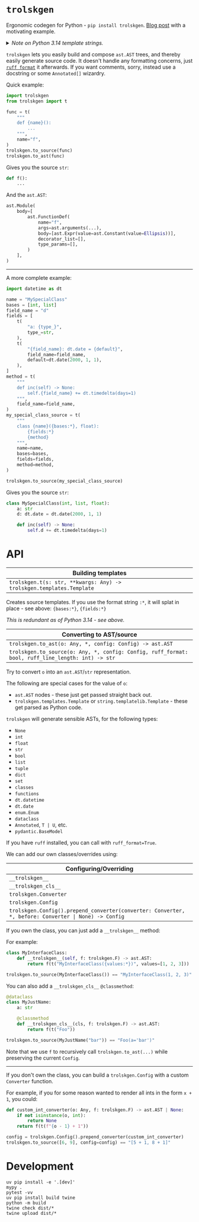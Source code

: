 # `trolskgen`

Ergonomic codegen for Python - `pip install trolskgen`. [Blog post](https://leontrolski.github.io/trolskgen.html) with a motivating example.

<details>
    <summary><em>Note on Python 3.14 template strings.</em></summary>

<br>

From Python 3.14 upwards, there are [template strings](https://peps.python.org/pep-0750/), these make `trolskgen` significantly more succinct.

Where previously you'd do:

```python
name = t("f")
func = t(
    """
    def {name}():
        ...
    """,
    name=name,
)
trolskgen.to_source(func)
```

As of Python 3.14, you can do:

```python
name = t"f"
func =  t"""
    def {name}():
        ...
"""
trolskgen.to_source(func)
```

There are some `if sys.version_info >= (3, 14)` flags around, but it _should_ just work come release date.

<hr>

</details>

`trolskgen` lets you easily build and compose `ast.AST` trees, and thereby easily generate source code. It doesn't handle any formatting concerns, just [`ruff format`](https://github.com/astral-sh/ruff) it afterwards. If you want comments, sorry, instead use a docstring or some `Annotated[]` wizardry.

Quick example:

```python
import trolskgen
from trolskgen import t

func = t(
    """
    def {name}():
        ...
    """,
    name="f",
)
trolskgen.to_source(func)
trolskgen.to_ast(func)
```

Gives you the source `str`:

```python
def f():
    ...
```

And the `ast.AST`:

```python
ast.Module(
    body=[
        ast.FunctionDef(
            name="f",
            args=ast.arguments(...),
            body=[ast.Expr(value=ast.Constant(value=Ellipsis))],
            decorator_list=[],
            type_params=[],
        )
    ],
)
```

<hr>

A more complete example:

```python
import datetime as dt

name = "MySpecialClass"
bases = [int, list]
field_name = "d"
fields = [
    t(
        "a: {type_}",
        type_=str,
    ),
    t(
        "{field_name}: dt.date = {default}",
        field_name=field_name,
        default=dt.date(2000, 1, 1),
    ),
]
method = t(
    """
    def inc(self) -> None:
        self.{field_name} += dt.timedelta(days=1)
    """,
    field_name=field_name,
)
my_special_class_source = t(
    """
    class {name}({bases:*}, float):
        {fields:*}
        {method}
    """,
    name=name,
    bases=bases,
    fields=fields,
    method=method,
)

trolskgen.to_source(my_special_class_source)
```

Gives you the source `str`:

```python
class MySpecialClass(int, list, float):
    a: str
    d: dt.date = dt.date(2000, 1, 1)

    def inc(self) -> None:
        self.d += dt.timedelta(days=1)
```

# API

| Building templates |
|---|
| `trolskgen.t(s: str, **kwargs: Any) -> trolskgen.templates.Template` |

Creates source templates. If you use the format string `:*`, it will splat in place - see above: `{bases:*}`, `{fields:*}`

_This is redundant as of Python 3.14 - see above._

| Converting to AST/source|
|---|
| `trolskgen.to_ast(o: Any, *, config: Config) -> ast.AST` |
| `trolskgen.to_source(o: Any, *, config: Config, ruff_format: bool, ruff_line_length: int) -> str` |

Try to convert `o` into an `ast.AST`/`str` representation.

The following are special cases for the value of `o`:
- `ast.AST` nodes - these just get passed straight back out.
- `trolskgen.templates.Template` or `string.templatelib.Template` - these get parsed as Python code.

`trolskgen` will generate sensible ASTs, for the following types:

- `None`
- `int`
- `float`
- `str`
- `bool`
- `list`
- `tuple`
- `dict`
- `set`
- `classes`
- `functions`
- `dt.datetime`
- `dt.date`
- `enum.Enum`
- `dataclass`
- `Annotated`, `T | U`, etc.
- `pydantic.BaseModel`

If you have `ruff` installed, you can call with `ruff_format=True`.

We can add our own classes/overrides using:

| Configuring/Overriding |
|---|
| `__trolskgen__` |
| `__trolskgen_cls__` |
| `trolskgen.Converter` |
| `trolskgen.Config` |
| `trolskgen.Config().prepend_converter(converter: Converter, *, before: Converter \| None) -> Config` |

If you own the class, you can just add a `__trolskgen__` method:

For example:

```python
class MyInterfaceClass:
    def __trolskgen__(self, f: trolskgen.F) -> ast.AST:
        return f(t("MyInterfaceClass({values:*})", values=[1, 2, 3]))

trolskgen.to_source(MyInterfaceClass()) == "MyInterfaceClass(1, 2, 3)"
```

You can also add a `__trolskgen_cls__` `@classmethod`:

```python
@dataclass
class MyJustName:
    a: str

    @classmethod
    def __trolskgen_cls__(cls, f: trolskgen.F) -> ast.AST:
        return f(t("Foo"))

trolskgen.to_source(MyJustName("bar")) == "Foo(a='bar')"
```

Note that we use `f` to recursively call `trolskgen.to_ast(...)` while preserving the current `Config`.

<hr>

If you don't own the class, you can build a `trolskgen.Config` with a custom `Converter` function.

For example, if you for some reason wanted to render all ints in the form `x + 1`, you could:

```python
def custom_int_converter(o: Any, f: trolskgen.F) -> ast.AST | None:
    if not isinstance(o, int):
        return None
    return f(t(f"{o - 1} + 1"))

config = trolskgen.Config().prepend_converter(custom_int_converter)
trolskgen.to_source([6, 9], config=config) == "[5 + 1, 8 + 1]"
```

# Development

```
uv pip install -e '.[dev]'
mypy .
pytest -vv
uv pip install build twine
python -m build
twine check dist/*
twine upload dist/*
```
